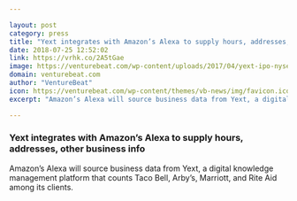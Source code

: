 ```yaml
---

layout: post
category: press
title: "Yext integrates with Amazon’s Alexa to supply hours, addresses, other business info"
date: 2018-07-25 12:52:02
link: https://vrhk.co/2A5tGae
image: https://venturebeat.com/wp-content/uploads/2017/04/yext-ipo-nyse-venturebeat-2.jpg?fit=2000%2C1125&strip=all
domain: venturebeat.com
author: "VentureBeat"
icon: https://venturebeat.com/wp-content/themes/vb-news/img/favicon.ico
excerpt: "Amazon’s Alexa will source business data from Yext, a digital knowledge management platform that counts Taco Bell, Arby’s, Marriott, and Rite Aid among its clients."

---
```


### Yext integrates with Amazon’s Alexa to supply hours, addresses, other business info

Amazon’s Alexa will source business data from Yext, a digital knowledge management platform that counts Taco Bell, Arby’s, Marriott, and Rite Aid among its clients.